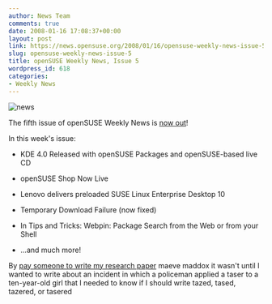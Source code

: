 ```yaml
---
author: News Team
comments: true
date: 2008-01-16 17:08:37+00:00
layout: post
link: https://news.opensuse.org/2008/01/16/opensuse-weekly-news-issue-5/
slug: opensuse-weekly-news-issue-5
title: openSUSE Weekly News, Issue 5
wordpress_id: 618
categories:
- Weekly News
---
```


![news](//news.opensuse.org/wp-content/uploads/2007/11/knewsticker.png)

The fifth issue of openSUSE Weekly News is [now out](//en.opensuse.org/OpenSUSE_Weekly_News/5)! 

In this week's issue:



	
  * KDE 4.0 Released with openSUSE Packages and openSUSE-based live CD

	
  * openSUSE Shop Now Live

	
  * Lenovo delivers preloaded SUSE Linux Enterprise Desktop 10

	
  * Temporary Download Failure (now fixed)

	
  * In Tips and Tricks: Webpin: Package Search from the Web or from your Shell 

	
  * ...and much more!





 By [pay someone to write my research paper](https://midnightpapers.com/) maeve maddox it wasn't until I wanted to write about an incident in which a policeman applied a taser to a ten-year-old girl that I needed to know if I should write tazed, tased, tazered, or tasered
